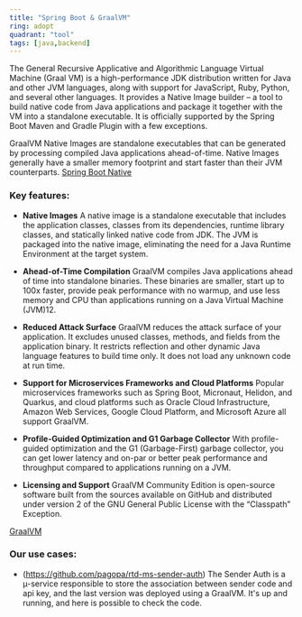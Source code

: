 ```yaml
---
title: "Spring Boot & GraalVM"
ring: adopt
quadrant: "tool"
tags: [java,backend]
---
```

The General Recursive Applicative and Algorithmic Language Virtual Machine (Graal VM) is a high-performance JDK distribution written for Java and other JVM languages, along with support for JavaScript, Ruby, Python, and several other languages. It provides a Native Image builder –  a tool to build native code from Java applications and package it together with the VM into a standalone executable. It is officially supported by the Spring Boot Maven and Gradle Plugin with a few exceptions.

GraalVM Native Images are standalone executables that can be generated by processing compiled Java applications ahead-of-time. Native Images generally have a smaller memory footprint and start faster than their JVM counterparts.
[Spring Boot Native](https://docs.spring.io/spring-boot/docs/current/reference/html/native-image.html)

### Key features:

- **Native Images** A native image is a standalone executable that includes the application classes, classes from its dependencies, runtime library classes, and statically linked native code from JDK. The JVM is packaged into the native image, eliminating the need for a Java Runtime Environment at the target system.

- **Ahead-of-Time Compilation** GraalVM compiles Java applications ahead of time into standalone binaries. These binaries are smaller, start up to 100x faster, provide peak performance with no warmup, and use less memory and CPU than applications running on a Java Virtual Machine (JVM)12.

- **Reduced Attack Surface** GraalVM reduces the attack surface of your application. It excludes unused classes, methods, and fields from the application binary. It restricts reflection and other dynamic Java language features to build time only. It does not load any unknown code at run time.

- **Support for Microservices Frameworks and Cloud Platforms** Popular microservices frameworks such as Spring Boot, Micronaut, Helidon, and Quarkus, and cloud platforms such as Oracle Cloud Infrastructure, Amazon Web Services, Google Cloud Platform, and Microsoft Azure all support GraalVM.

- **Profile-Guided Optimization and G1 Garbage Collector** With profile-guided optimization and the G1 (Garbage-First) garbage collector, you can get lower latency and on-par or better peak performance and throughput compared to applications running on a JVM.

- **Licensing and Support** GraalVM Community Edition is open-source software built from the sources available on GitHub and distributed under version 2 of the GNU General Public License with the “Classpath” Exception.

[GraalVM](https://www.graalvm.org/latest/docs/introduction/)

### Our use cases:

- (https://github.com/pagopa/rtd-ms-sender-auth) The Sender Auth is a µ-service responsible to store the association between sender code and api key, and the last version was deployed using a GraalVM. It's up and running, and here is possible to check the code.
